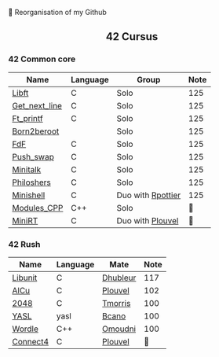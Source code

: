 :construction: Reorganisation of my Github

## <p align='center'>42 Cursus</p>

### 42 Common core

| Name                              | Language | Group                         | Note           |
|-----------------------------------|----------|-------------------------------|----------------|
| [Libft][42-libft]                 | C        | Solo                          | 125            |
| [Get_next_line][42-get_next_line] | C        | Solo                          | 125            |
| [Ft_printf][42-ft_printf]         | C        | Solo                          | 125            |
| [Born2beroot][42-Born2beroot]     |          | Solo                          | 125            |
| [FdF][42-FdF]                     | C        | Solo                          | 125            |
| [Push_swap][42-push_swap]         | C        | Solo                          | 125            |
| [Minitalk][42-minitalk]           | C        | Solo                          | 125            |
| [Philoshers][42-Philoshers]       | C        | Solo                          | 125            |
| [Minishell][42-Minishell]         | C        | Duo with [Rpottier][Rpottier] | 125            |
| [Modules_CPP][42-CPP_Modules]     | C++      | Solo                          | :construction: |
| [MiniRT][42-minirt]               | C        | Duo with [Plouvel][Plouvel]   | :construction: |

### 42 Rush

| Name                     | Language | Mate                 | Note |
|--------------------------|----------|----------------------|------|
| [Libunit][42-libunit]    | C        | [Dhubleur][Dhubleur] | 117  |
| [AlCu][42-AlCu]          | C        | [Plouvel][Plouvel]   | 102  |
| [2048][42-Wong_kar_Wai]  | C        | [Tmorris][Tmorris]   | 100  |
| [YASL][42-YASL]          | yasl     | [Bcano][Bcano]       | 100  |
| [Wordle][42-Wordle]      | C++      | [Omoudni][Omoudni]   | 100  |
| [Connect4][42-Connect4]  | C        | [Plouvel][Plouvel]   | :construction: |

<!-- Lien repo github --->

[42-CPP_Modules]: https://github.com/Exio666/42-CPP_Modules
[42-libft]: https://github.com/Exio666/42-libft
[42-get_next_line]: https://github.com/Exio666/42-get_next_line
[42-ft_printf]: https://github.com/Exio666/42-ft_printf
[42-Born2beroot]: https://github.com/Exio666/42-Born2beroot
[42-FdF]: https://github.com/Exio666/42-FdF
[42-push_swap]: https://github.com/Exio666/42-push_swap
[42-minitalk]: https://github.com/Exio666/42-minitalk
[42-Philoshers]: https://github.com/Exio666/42-Philosophers
[42-libunit]: https://github.com/Exio666/42-libunit
[42-AlCu]: https://github.com/Exio666/42-AlCu
[42-Minishell]: https://github.com/Exio666/42-Minishell
[42-Wong_kar_Wai]: https://github.com/Exio666/42-Wong_kar_Wai
[42-YASL]: https://github.com/Exio666/42-YASL
[42-Wordle]: https://github.com/Exio666/42-Wordle
[42-Connect4]: https://github.com/Exio666/42-Connect4
[42-minirt]: https://github.com/noctuelles/42-minirt

<!-- Mate of project --->

[Plouvel]: https://github.com/noctuelles
[Dhubleur]: https://github.com/dams333
[Rpottier]: https://github.com/RodolphePottier
[Tmorris]: https://github.com/tmorris42
[Bcano]: https://github.com/BarbaraC12
[Omoudni]: https://github.com/OUAFABULOUS
